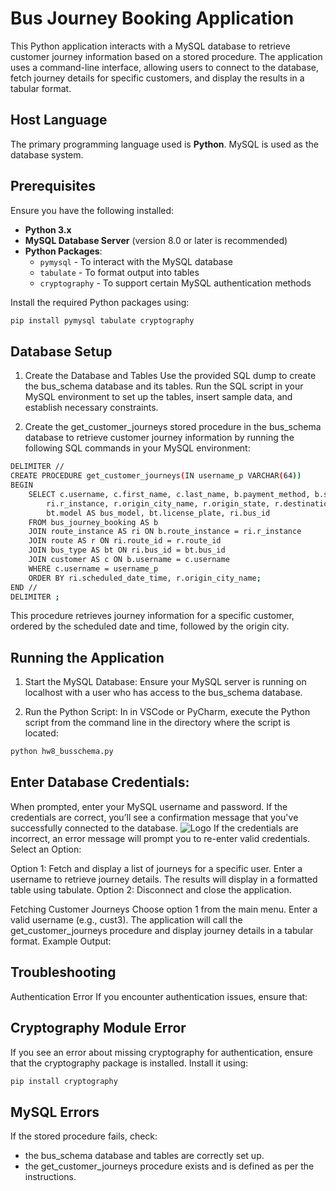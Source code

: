 # Bus Journey Booking Application

This Python application interacts with a MySQL database to retrieve customer journey information based on a stored procedure. The application uses a command-line interface, allowing users to connect to the database, fetch journey details for specific customers, and display the results in a tabular format.

## Host Language

The primary programming language used is **Python**. MySQL is used as the database system.

## Prerequisites

Ensure you have the following installed:
- **Python 3.x**
- **MySQL Database Server** (version 8.0 or later is recommended)
- **Python Packages**:
  - `pymysql` - To interact with the MySQL database
  - `tabulate` - To format output into tables
  - `cryptography` - To support certain MySQL authentication methods

Install the required Python packages using:
```bash
pip install pymysql tabulate cryptography
```


## Database Setup

1. Create the Database and Tables
Use the provided SQL dump to create the bus_schema database and its tables. Run the SQL script in your MySQL environment to set up the tables, insert sample data, and establish necessary constraints.

2. Create the get_customer_journeys stored procedure in the bus_schema database to retrieve customer journey information by running the following SQL commands in your MySQL environment:

```bash
DELIMITER //
CREATE PROCEDURE get_customer_journeys(IN username_p VARCHAR(64))
BEGIN
    SELECT c.username, c.first_name, c.last_name, b.payment_method, b.seats_booked, ri.fare_price, ri.scheduled_date_time, 
        ri.r_instance, r.origin_city_name, r.origin_state, r.destination_city_name, r.destination_state, bt.type AS bus_type, 
        bt.model AS bus_model, bt.license_plate, ri.bus_id
    FROM bus_journey_booking AS b
    JOIN route_instance AS ri ON b.route_instance = ri.r_instance
    JOIN route AS r ON ri.route_id = r.route_id
    JOIN bus_type AS bt ON ri.bus_id = bt.bus_id
    JOIN customer AS c ON b.username = c.username
    WHERE c.username = username_p
    ORDER BY ri.scheduled_date_time, r.origin_city_name;
END //
DELIMITER ;
```
This procedure retrieves journey information for a specific customer, ordered by the scheduled date and time, followed by the origin city.

## Running the Application
1. Start the MySQL Database: Ensure your MySQL server is running on localhost with a user who has access to the bus_schema database.

2. Run the Python Script: In in VSCode or PyCharm, execute the Python script from the command line in the directory where the script is located:

```bash
python hw8_busschema.py
```

## Enter Database Credentials:

When prompted, enter your MySQL username and password.
If the credentials are correct, you’ll see a confirmation message that you've successfully connected to the database.
![Logo](C:\Users\annes\OneDrive\Pictures\up.png)
If the credentials are incorrect, an error message will prompt you to re-enter valid credentials.
Select an Option:

Option 1: Fetch and display a list of journeys for a specific user.
Enter a username to retrieve journey details.
The results will display in a formatted table using tabulate.
Option 2: Disconnect and close the application.

Fetching Customer Journeys
Choose option 1 from the main menu.
Enter a valid username (e.g., cust3).
The application will call the get_customer_journeys procedure and display journey details in a tabular format.
Example Output:

## Troubleshooting
Authentication Error
If you encounter authentication issues, ensure that:


## Cryptography Module Error
If you see an error about missing cryptography for authentication, ensure that the cryptography package is installed. Install it using:
```bash
pip install cryptography
```

## MySQL Errors
If the stored procedure fails, check:

- the bus_schema database and tables are correctly set up.
- the get_customer_journeys procedure exists and is defined as per the instructions.
